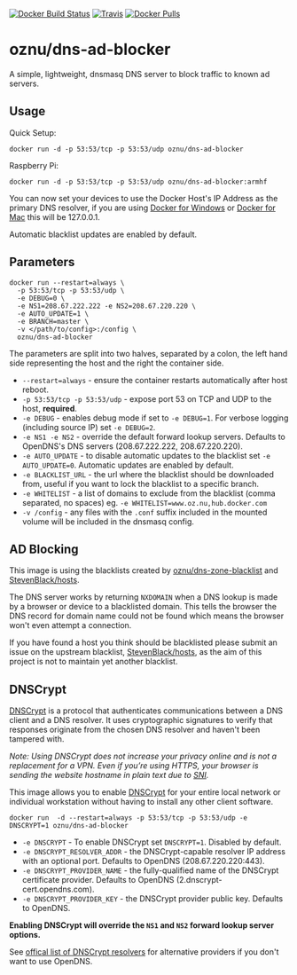 [![Docker Build Status](https://img.shields.io/docker/build/oznu/dns-ad-blocker.svg?label=x64%20build&style=for-the-badge)](https://hub.docker.com/r/oznu/dns-ad-blocker/) [![Travis](https://img.shields.io/travis/oznu/docker-dns-ad-blocker.svg?label=arm%20build&style=for-the-badge)](https://travis-ci.org/oznu/docker-dns-ad-blocker) [![Docker Pulls](https://img.shields.io/docker/pulls/oznu/dns-ad-blocker.svg?style=for-the-badge)](https://hub.docker.com/r/oznu/dns-ad-blocker/)

# oznu/dns-ad-blocker

A simple, lightweight, dnsmasq DNS server to block traffic to known ad servers.

## Usage

Quick Setup:

```
docker run -d -p 53:53/tcp -p 53:53/udp oznu/dns-ad-blocker
```

Raspberry Pi:

```
docker run -d -p 53:53/tcp -p 53:53/udp oznu/dns-ad-blocker:armhf
```

You can now set your devices to use the Docker Host's IP Address as the primary DNS resolver,
if you are using [Docker for Windows](https://docs.docker.com/docker-for-windows/) or [Docker for Mac](https://docs.docker.com/docker-for-mac/) this will be 127.0.0.1.

Automatic blacklist updates are enabled by default.

## Parameters

```shell
docker run --restart=always \
  -p 53:53/tcp -p 53:53/udp \
  -e DEBUG=0 \
  -e NS1=208.67.222.222 -e NS2=208.67.220.220 \
  -e AUTO_UPDATE=1 \
  -e BRANCH=master \
  -v </path/to/config>:/config \
  oznu/dns-ad-blocker
```

The parameters are split into two halves, separated by a colon, the left hand side representing the host and the right the container side.

* `--restart=always` - ensure the container restarts automatically after host reboot.
* `-p 53:53/tcp -p 53:53/udp` - expose port 53 on TCP and UDP to the host, **required**.
* `-e DEBUG` - enables debug mode if set to `-e DEBUG=1`. For verbose logging (including source IP) set `-e DEBUG=2`.
* `-e NS1 -e NS2` - override the default forward lookup servers. Defaults to OpenDNS's DNS servers (208.67.222.222, 208.67.220.220).
* `-e AUTO_UPDATE` - to disable automatic updates to the blacklist set `-e AUTO_UPDATE=0`. Automatic updates are enabled by default.
* `-e BLACKLIST_URL` - the url where the blacklist should be downloaded from, useful if you want to lock the blacklist to a specific branch.
* `-e WHITELIST` - a list of domains to exclude from the blacklist (comma separated, no spaces) eg. `-e WHITELIST=www.oz.nu,hub.docker.com`
* `-v /config` - any files with the `.conf` suffix included in the mounted volume will be included in the dnsmasq config.

## AD Blocking

This image is using the blacklists created by [oznu/dns-zone-blacklist](https://github.com/oznu/dns-zone-blacklist) and [StevenBlack/hosts](https://github.com/StevenBlack/hosts).

The DNS server works by returning ```NXDOMAIN``` when a DNS lookup is made by a browser or device to a blacklisted domain. This tells the browser the DNS record for domain name could not be found which means the browser won't even attempt a connection.

If you have found a host you think should be blacklisted please submit an issue on the upstream blacklist, [StevenBlack/hosts](https://github.com/StevenBlack/hosts/issues), as
the aim of this project is not to maintain yet another blacklist.

## DNSCrypt

[DNSCrypt](https://dnscrypt.org/) is a protocol that authenticates communications between a DNS client and a DNS resolver. It uses cryptographic signatures to verify that responses originate from the chosen DNS resolver and haven't been tampered with.

*Note: Using DNSCrypt does not increase your privacy online and is not a replacement for a VPN. Even if you’re using HTTPS, your browser is sending the website hostname in plain text due to [SNI](https://en.wikipedia.org/wiki/Server_Name_Indication).*

This image allows you to enable [DNSCrypt](https://dnscrypt.org/) for your entire local network or individual workstation without having to install any other client software.

```
docker run  -d --restart=always -p 53:53/tcp -p 53:53/udp -e DNSCRYPT=1 oznu/dns-ad-blocker
```

* ```-e DNSCRYPT``` - To enable DNSCrypt set ```DNSCRYPT=1```. Disabled by default.
* ```-e DNSCRYPT_RESOLVER_ADDR``` - the DNSCrypt-capable resolver IP address with an optional port. Defaults to OpenDNS (208.67.220.220:443).
* ```-e DNSCRYPT_PROVIDER_NAME``` -  the fully-qualified name of the DNSCrypt certificate provider. Defaults to OpenDNS (2.dnscrypt-cert.opendns.com).
* ```-e DNSCRYPT_PROVIDER_KEY``` - the DNSCrypt provider public key. Defaults to OpenDNS.

**Enabling DNSCrypt will override the ```NS1``` and ```NS2``` forward lookup server options.**

See [offical list of DNSCrypt resolvers](https://github.com/jedisct1/dnscrypt-proxy/blob/master/dnscrypt-resolvers.csv) for alternative providers if you don't want to use OpenDNS.
